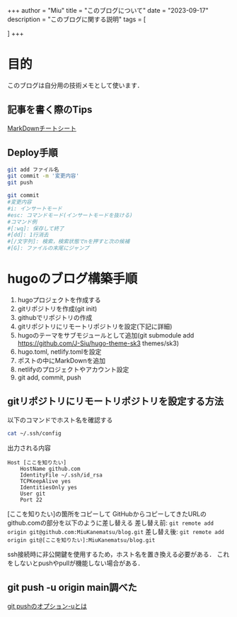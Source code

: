 +++
author = "Miu"
title = "このブログについて"
date = "2023-09-17"
description = "このブログに関する説明"
tags = [
    
]
+++

# 目的

このブログは自分用の技術メモとして使います．

## 記事を書く際のTips

[MarkDownチートシート](https://qiita.com/Qiita/items/c686397e4a0f4f11683d)

## Deploy手順

```bash
git add ファイル名
git commit -m '変更内容'
git push
```

```bash
git commit 
#変更内容 
#i: インサートモード
#esc: コマンドモード(インサートモードを抜ける)
#コマンド例
#[:wq]: 保存して終了
#[dd]: 1行消去
#[/文字列]: 検索，検索状態でnを押すと次の候補
#[G]: ファイルの末尾にジャンプ
```

# hugoのブログ構築手順

1. hugoプロジェクトを作成する
1. gitリポジトリを作成(git init)
1. githubでリポジトリの作成
1. gitリポジトリにリモートリポジトリを設定(下記に詳細)
1. hugoのテーマをサブモジュールとして追加(git submodule add https://github.com/J-Siu/hugo-theme-sk3 themes/sk3)
1. hugo.toml, netlify.tomlを設定
1. ポストの中にMarkDownを追加
1. netlifyのプロジェクトやアカウント設定
1. git add, commit, push

## gitリポジトリにリモートリポジトリを設定する方法

以下のコマンドでホスト名を確認する

```bash
cat ~/.ssh/config
```

出力される内容

```config
Host [ここを知りたい]
    HostName github.com
    IdentityFile ~/.ssh/id_rsa
    TCPKeepAlive yes
    IdentitiesOnly yes
    User git
    Port 22
```

[ここを知りたい]の箇所をコピーして
GitHubからコピーしてきたURLのgithub.comの部分を以下のように差し替える
差し替え前: `git remote add origin git@github.com:MiuKanematsu/blog.git`
差し替え後: `git remote add origin git@[ここを知りたい]:MiuKanematsu/blog.git`

ssh接続時に非公開鍵を使用するため，ホスト名を置き換える必要がある．
これをしないとpushやpullが機能しない場合がある．


## git push -u origin main調べた

[git pushのオプション-uとは](https://qiita.com/shumpeism/items/1b8027c8905ca826416d)